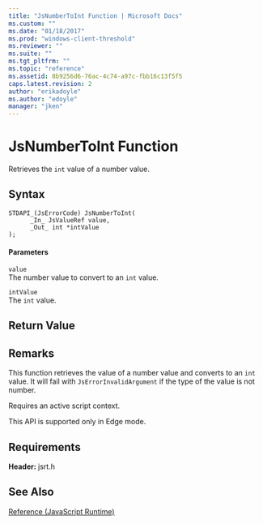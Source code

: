 ```yaml
---
title: "JsNumberToInt Function | Microsoft Docs"
ms.custom: ""
ms.date: "01/18/2017"
ms.prod: "windows-client-threshold"
ms.reviewer: ""
ms.suite: ""
ms.tgt_pltfrm: ""
ms.topic: "reference"
ms.assetid: 8b9256d6-76ac-4c74-a97c-fbb16c13f5f5
caps.latest.revision: 2
author: "erikadoyle"
ms.author: "edoyle"
manager: "jken"
---
```

# JsNumberToInt Function
Retrieves the `int` value of a number value.  
  
## Syntax  
  
```  
STDAPI_(JsErrorCode) JsNumberToInt(  
      _In_ JsValueRef value,  
      _Out_ int *intValue  
);  
```  
  
#### Parameters  
 `value`  
 The number value to convert to an `int` value.  
  
 `intValue`  
 The `int` value.  
  
## Return Value  
  
## Remarks  
 This function retrieves the value of a number value and converts to an `int` value. It will fail with `JsErrorInvalidArgument` if the type of the value is not number.  
  
 Requires an active script context.  
  
 This API is supported only in Edge mode.  
  
## Requirements  
 **Header:** jsrt.h  
  
## See Also  
 [Reference (JavaScript Runtime)](../chakra-hosting/reference-javascript-runtime.md)